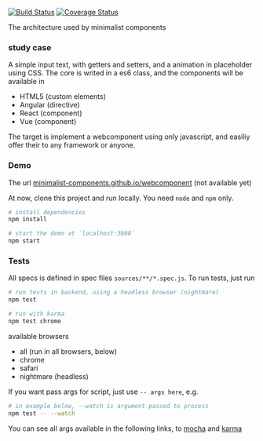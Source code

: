 [![Build Status](https://travis-ci.org/minimalist-components/webcomponent.svg?branch=master)](https://travis-ci.org/minimalist-components/webcomponent)
[![Coverage Status](https://coveralls.io/repos/github/minimalist-components/webcomponent/badge.svg?branch=master)](https://coveralls.io/github/minimalist-components/webcomponent?branch=master)

The architecture used by minimalist components

### study case

A simple input text, with getters and setters, and a animation in placeholder using CSS.
The core is writed in a es6 class, and the components will be available in

- HTML5 (custom elements)
- Angular (directive)
- React (component)
- Vue (component)

The target is implement a webcomponent using only javascript, and easiliy offer their to any framework or anyone.

### Demo

The url [minimalist-components.github.io/webcomponent](http://minimalist-components.github.io/webcomponent) (not available yet)

At now, clone this project and run locally. You need `node` and `npm` only.

```sh
# install dependencies
npm install
```

```sh
# start the demo at `localhost:3000`
npm start
```

### Tests

All specs is defined in spec files `sources/**/*.spec.js`.
To run tests, just run

```sh
# run tests in backend, using a headless browser (nightmare)
npm test
```

```sh
# run with karma
npm test chrome
```

available browsers

- all (run in all browsers, below)
- chrome
- safari
- nightmare (headless)


If you want pass args for script, just use `-- args here`, e.g.

```sh
# in example below, --watch is argument passed to process
npm test -- --watch
```

You can see all args available in the following links, to [mocha](https://mochajs.org/#usage) and [karma](https://karma-runner.github.io/1.0/config/configuration-file.html)
